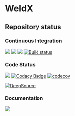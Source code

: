 # WeldX

## Repository status 

### Continuous Integration
[![](https://github.com/BAMWelDX/weldx/workflows/CI%20Linux/badge.svg)](https://github.com/BAMWelDX/weldx/actions?query=workflow%3A"CI+Linux")
[![](https://github.com/BAMWelDX/weldx/workflows/CI%20Windows/badge.svg)](https://github.com/BAMWelDX/weldx/actions?query=workflow%3A%22CI+Windows%22)
[![](https://travis-ci.com/BAMWelDX/weldx.svg?branch=master)](https://travis-ci.com/BAMWelDX/weldx)
[![Build status](https://ci.appveyor.com/api/projects/status/6yvswkpj7mmdbrk1/branch/master?svg=true)](https://ci.appveyor.com/project/BAMWelDX/weldx/branch/master)

### Code Status
[![](https://github.com/BAMWelDX/weldx/workflows/flake8/badge.svg)](https://github.com/BAMWelDX/weldx/actions?query=workflow%3A%22flake8%22)
[![Codacy Badge](https://api.codacy.com/project/badge/Grade/5e7ede6d978249a781e5c580ed1c813f)](https://www.codacy.com/gh/BAMWelDX/weldx?utm_source=github.com&amp;utm_medium=referral&amp;utm_content=BAMWelDX/weldx&amp;utm_campaign=Badge_Grade)
[![codecov](https://codecov.io/gh/BAMWelDX/weldx/branch/master/graph/badge.svg)](https://codecov.io/gh/BAMWelDX/weldx)

[![DeepSource](https://static.deepsource.io/deepsource-badge-light-mini.svg)](https://deepsource.io/gh/BAMWelDX/weldx/?ref=repository-badge)

### Documentation
[![](https://github.com/BAMWelDX/weldx/workflows/pydocstyle/badge.svg)](https://github.com/BAMWelDX/weldx/actions?query=workflow%3A%22pydocstyle%22)
